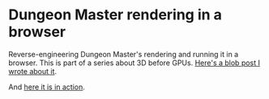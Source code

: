 # Dungeon Master rendering in a browser

Reverse-engineering Dungeon Master's rendering and running it in a browser. This is part of a series about 3D before GPUs.
[Here's a blob post I wrote about it](https://weblogs.asp.net/bleroy/dungeon-master).

And [here it is in action](https://bleroy.github.io/3d-junkyard/DungeonMaster/default.html).
